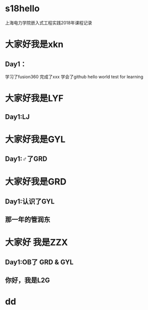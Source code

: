 # s18hello
上海电力学院嵌入式工程实践2018年课程记录
# 大家好我是xkn
## Day1：
学习了fusion360
完成了xxx
学会了github
hello world test for learning
# 大家好我是LYF
## Day1:LJ
# 大家好我是GYL
## Day1:♂了GRD
# 大家好我是GRD
## Day1:认识了GYL
## 那一年的管润东
# 大家好 我是ZZX
## Day1:OB了 GRD & GYL
## 你好，我是L2G
# dd
